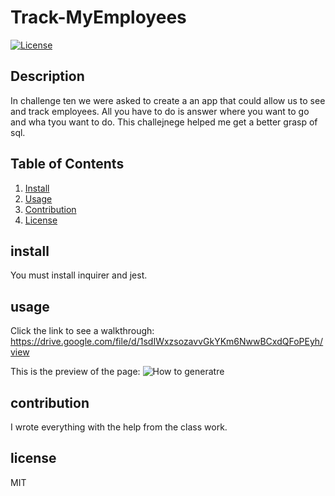 # Track-MyEmployees
 [![License](https://img.shields.io/badge/License-MIT-blue.svg)](https://opensource.org/licenses/MIT)
## Description
In challenge ten we were asked to create a an app that could allow us to see and track employees. All you have to do is answer where you want to go and wha tyou want to do. This challejnege helped me get a better grasp of sql.
## Table of Contents
1. [Install](#install)
2. [Usage](#usage)
3. [Contribution](#contribution)
4. [License](#license)

## install
You must install inquirer and jest.

## usage
Click the link to see a walkthrough:    https://drive.google.com/file/d/1sdIWxzsozavvGkYKm6NwwBCxdQFoPEyh/view



This is the preview of the page:
![How to generatre](./images/logosreenshot.jpg)

## contribution
I wrote everything with the help from the class work.

## license
MIT